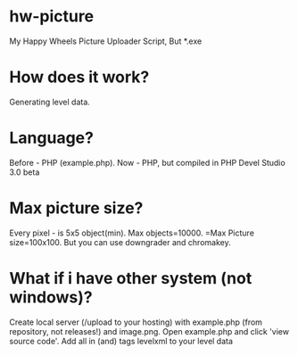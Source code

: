 # hw-picture
My Happy Wheels Picture Uploader Script, But *.exe
# How does it work?
Generating level data.
# Language?
Before - PHP (example.php).
Now - PHP, but compiled in PHP Devel Studio 3.0 beta
# Max picture size?
Every pixel - is 5x5 object(min).
Max objects=10000.
=Max Picture size=100x100.
But you can use downgrader and chromakey.
# What if i have other system (not windows)?
Create local server (/upload to your hosting) with example.php (from repository, not releases!) and image.png. Open example.php and click 'view source code'. Add all in (and) tags levelxml to your level data
